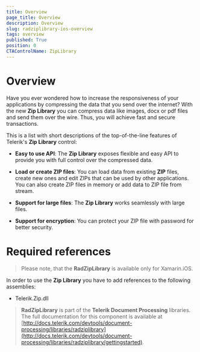 ```yaml
---
title: Overview
page_title: Overview
description: Overview
slug: radziplibrary-ios-overview
tags: overview
published: True
position: 0
CTAControlName: ZipLibrary
---
```


# Overview

Have you ever wondered how to increase the responsiveness of your applications by compressing the data that you send over the internet? With the new __Zip Library__ you can compress data like images, docx or pdf files and send them over the wire. Thus, you will achieve fast and secure transactions. 

This is a list with short descriptions of the top-of-the-line features of Telerik's __Zip Library__ control:
        

* __Easy to use API__: The __Zip Library__ exposes flexible and easy API to provide you with full control over the compressed data.
            

* __Load or create ZIP files__: You can load data from existing __ZIP__ files, create new ones and edit ZIPs that can be used by other applications. You can also create ZIP files in memory or add data to ZIP file from stream.
            

* __Support for large files__: The __Zip Library__ works seamlessly with large files.
            

* __Support for encryption__: You can protect your ZIP file with password for better security.

# Required references
> Please note, that the **RadZipLibrary** is available only for Xamarin.iOS.


In order to use the __Zip Library__ you have to add references to the following assemblies:

- Telerik.Zip.dll


>**RadZipLibrary** is part of the **Telerik Document Processing** libraries. The full documentation for this component is available at [http://docs.telerik.com/devtools/document-processing/libraries/radziplibrary](http://docs.telerik.com/devtools/document-processing/libraries/radziplibrary/gettingstarted).
            

